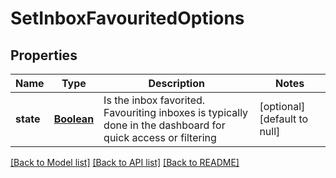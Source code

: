 # SetInboxFavouritedOptions
## Properties

Name | Type | Description | Notes
------------ | ------------- | ------------- | -------------
**state** | [**Boolean**](boolean.md) | Is the inbox favorited. Favouriting inboxes is typically done in the dashboard for quick access or filtering | [optional] [default to null]

[[Back to Model list]](../README.md#documentation-for-models) [[Back to API list]](../README.md#documentation-for-api-endpoints) [[Back to README]](../README.md)

